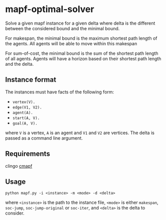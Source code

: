 # mapf-optimal-solver
Solve a given mapf instance for a given delta where delta is the different between the considered bound and the minimal bound.

For makespan, the minimal bound is the maximum shortest path length of the agents. All agents will be able to move within this makespan

For sum-of-cost, the minimal bound is the sum of the shortest path length of all agents. Agents will have a horizon based on their shortest path length and the delta.

## Instance format

The instances must have facts of the following form:
- ```vertex(V).```
- ```edge(V1, V2).```
- ```agent(A).```
- ```start(A, V).```
- ```goal(A, V).```

where `V` is a vertex, `A` is an agent and `V1` and `V2` are vertices. The delta is passed as a command line argument.

## Requirements
clingo
[cmapf](https://github.com/rkaminsk/cmapf)

## Usage
```
python mapf.py -i <instance> -m <mode> -d <delta>
```
where `<instance>` is the path to the instance file, `<mode>` is either `makespan`, `soc-jump`, `soc-jump-original` or `soc-iter`, and `<delta>` is the delta to consider.